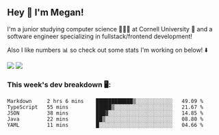 ## Hey 👋 I'm Megan! 
I'm a junior studying computer science 👩🏻‍💻 at Cornell University 🐻 and a software engineer specializing in fullstack/frontend development!

Also I like numbers 📊 so check out some stats I'm working on below! ⬇️

<img src="https://github-readme-stats.vercel.app/api?username=meganyin13&show_icons=true&hide=stars&count_private=true" />

<img src="https://github-readme-stats.vercel.app/api/top-langs/?username=meganyin13&layout=compact&hide=Jupyter%20Notebook" />

### This week's dev breakdown 🖥:
<!--START_SECTION:waka-->
```text
Markdown     2 hrs 6 mins    ████████████▒░░░░░░░░░░░░   49.09 % 
TypeScript   55 mins         █████▒░░░░░░░░░░░░░░░░░░░   21.67 % 
JSON         38 mins         ███▓░░░░░░░░░░░░░░░░░░░░░   14.85 % 
Java         22 mins         ██▒░░░░░░░░░░░░░░░░░░░░░░   08.80 % 
YAML         11 mins         █░░░░░░░░░░░░░░░░░░░░░░░░   04.66 % 
```
<!--END_SECTION:waka-->